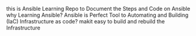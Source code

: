 this is Ansible Learning Repo to Document the Steps and Code on Ansible 
why Learning Ansible?
Ansible is Perfect Tool to Automating and Building (IaC) Infrastructure as code?
makit easy to build and rebuild the Infrastructure
